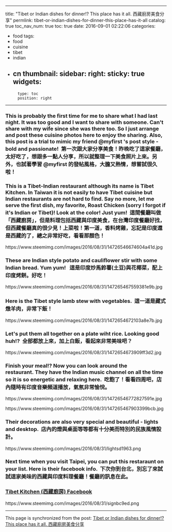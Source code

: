 
---
title: "Tibet or Indian dishes for dinner!? This place has it all. 西藏廚房美食分享"
permlink: tibet-or-indian-dishes-for-dinner-this-place-has-it-all
catalog: true
toc_nav_num: true
toc: true
date: 2016-09-01 02:22:06
categories:
- food
tags:
- food
- cuisine
- tibet
- indian
- cn
thumbnail: 
sidebar:
    right:
        sticky: true
widgets:
    -
        type: toc
        position: right
---


<html>
<h3>This is probably the first time for me to share what I had last night. It was too good and I want to share with someone. Can't share with my wife since she was there too. So I just arrange and post these cuisine photos here to enjoy the sharing. Also, this post is a trial to mimic my friend @myfirst 's post style - bold and passionate! &nbsp;第一次跟大家分享美食！昨晚吃了這家餐廳，太好吃了，想跟多一點人分享，所以就整理一下美食照片上來。另外，也試著學習 @myfirst 的發帖風格，大膽又熱情，想嘗試很久啦！</h3>
<h3>This is a Tibet-Indian restaurant although its name is Tibet Kitchen. In Taiwan it is not easily to have Tibet cuisine but Indian restaurants are not hard to find. Say no more, let me serve the first dish, my favorite, Roast Chicken (sorry I forgot if it's Indian or Tibet)! Look at the color! Just yum!&nbsp; 這間餐廳叫做「西藏廚房」，但是料理包括西藏與印度美食，在台灣印度餐廳好找，但西藏餐廳真的很少見！上菜啦！第一道，香料烤雞，忘記是印度還是西藏的了，總之非常好吃，看看那顏色！&nbsp;</h3>
<p>https://www.steemimg.com/images/2016/08/31/14726546674604a41d.jpg</p>
<h3>These are&nbsp;Indian style potato and cauliflower stir with some Indian bread. Yum yum! &nbsp;&nbsp;這是印度炒馬鈴薯(土豆)與花椰菜，配上印度烤餅。好吃！</h3>
<p>https://www.steemimg.com/images/2016/08/31/147265467559381e9b.jpg</p>
<h3>Here is the Tibet style lamb stew with vegetables. &nbsp;這一道是藏式燉羊肉，非常下飯！&nbsp;</h3>
<p>https://www.steemimg.com/images/2016/08/31/1472654672103a8e7b.jpg</p>
<h3>Let's put them all together on a plate wiht rice. Looking good huh!? &nbsp;全部都放上來，加上白飯，看起來非常美味吧？&nbsp;</h3>
<p>https://www.steemimg.com/images/2016/08/31/1472654673909ff3d2.jpg</p>
<h3>Finish your meal!? Now you can look around the restaurant.&nbsp;They have the Indian music channel on all the time so it is so energetic and relaxing here. &nbsp;吃飽了！看看四周吧，店內隨時有印度音樂頻道播放，氣氛非常愉悅。&nbsp;</h3>
<p>https://www.steemimg.com/images/2016/08/31/14726546772827591e.jpg</p>
<p>https://www.steemimg.com/images/2016/08/31/147265467903399bcb.jpg</p>
<h3>Their decorations are also very special and beautiful - lights and desktop. &nbsp;店內的燈與桌面等等都有十分美而特別的民族風情設計。&nbsp;</h3>
<p>https://www.steemimg.com/images/2016/08/31/lightsd1963.png</p>
<h3>Next time when you visit Taipei, you can put this restaraunt on your list. Here is their facebook info. &nbsp;下次你到台北，別忘了來試試這家美味的西藏與印度料理餐廳！餐廳的訊息在此。&nbsp;</h3>
<h3><a href="https://www.facebook.com/%E8%A5%BF%E8%97%8F%E5%BB%9A%E6%88%BF_Tibetkitchentaiwan-155639687969251/">Tibet Kitchen (西藏廚房) Facebook</a></h3>
<p>https://www.steemimg.com/images/2016/08/31/signbc9ed.png&nbsp;</p>
</html>

- - -

This page is synchronized from the post: [Tibet or Indian dishes for dinner!? This place has it all. 西藏廚房美食分享](https://steemit.com/@deanliu/tibet-or-indian-dishes-for-dinner-this-place-has-it-all)
